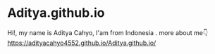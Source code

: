 # Aditya.github.io
Hi!, my name is Aditya Cahyo, I'am from Indonesia .  more about me👇
https://adityacahyo4552.github.io/Aditya.github.io/
